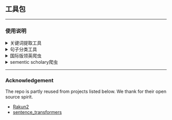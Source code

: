 ## 工具包

---

### 使用说明

<details>
<summary>
关键词提取工具
</summary>
<br/>



**文件:** cal_keywords.py

**功能:** 从`text`中提取n个关键字，并返回@@相隔的字符串。

**安装依赖：**

注：可能需要python3.9,如果失败请参照[Rakun2](https://github.com/SkBlaz/rakun2)重新创建conda环境。

```
pip install rakun2
```

**使用:**

具体请看注释

```
from cal_keywords import get_keywords

keywords_str = get_keywords("A dog is here.")
```

</details>

<details>
<summary>
句子分类工具
</summary>
<br/>



**文件:** cal_class.py

**功能:** 根据`text`分类，类别列表由key_tech.csv指定。

**安装依赖:**

```
pip install sentence_transformers, pandas
```

**使用:**

具体请看注释

```
from cal_class import get_class

class_str, cat_scores = get_class("A dog is here.")
```

</details>

<details>
    <summary>
        国际版领英爬虫
    </summary>
    <br />
    
**文件**：utils.LinkedInScaper.py


**功能**：爬取给定人名的**工作经历、教育履历以及个人简历**

**注意事项**：1、使用务必**打开VPN**；2、在浏览器上先手动登录个人的国际版领英账号，然后使用插件**Edit This Cookie**将Cookie导出到**utils.damai_cookie.txt**中

**安装依赖**：

```
pip install selenium
```

**注意：建议python版本为3.7.3，如果selenium报错，请降低selenium的版本**

**使用**：具体使用请查看example.linkedIn_example.py

</details>

</details>

<details>
    <summary>
        sementic scholary爬虫
    </summary>
    <br />


**文件**：utils.sementic.example.py

**功能**：使用官方API来爬取论文信息

**注意事项**：官方限定了使用频率，请求频率为100次/5分钟

**安装依赖**：

```
pip install requests
```

**使用**：具体使用请查看example.sementic_example.py

</details>

---

### Acknowledgement

The repo is partly reused from projects listed below. We thank for their open source spirit.

- [Rakun2](https://github.com/SkBlaz/rakun2)
- [sentence_transformers](https://github.com/UKPLab/sentence-transformers)
